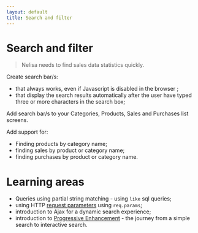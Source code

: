 ```yaml
---
layout: default
title: Search and filter
---
```


# Search and filter

> Nelisa needs to find sales data statistics quickly.

Create search bar/s:

* that always works, even if Javascript is disabled in the browser  ;
* that display the search results automatically after the user have typed three or more characters in the search box;

Add search bar/s to your Categories, Products, Sales and Purchases list screens.

Add support for:

* Finding products by category name;
* finding sales by product or category name;
* finding purchases by product or category name.

# Learning areas

* Queries using partial string matching - using `like` sql queries;
* using HTTP [request parameters](http://expressjs.projectcodex.co/steps/routes.html/#routes-with-parameters) using `req.params`;
* introduction to Ajax for a dynamic search experience;
* introduction to [Progressive Enhancement](https://www.smashingmagazine.com/2009/04/progressive-enhancement-what-it-is-and-how-to-use-it/) - the journey from a simple search to interactive search.
